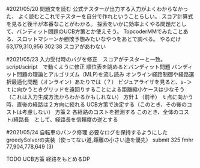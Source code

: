 #2021/05/20
問題文を読む
公式テスターが出力する入力がよくわからなかった、
よく読むとこれでテスターを自分で作れということらしい。
スコア計算式を見ると後半が本番なことがわかる。
探索をいかに効率よくやる問題だとして、バンディット問題のUCB方策とか使えそう。
TopcoderMMでみたことある、スロットマシーンか勝敗予想みたいなやつをあとで調べる。
やるだけ 63,179,310,956 302:38
スコアがあわない

#2021/05/23
入力受付時のバグを修正　スコアがテスターと一致。
script/sciript　で動くように修正
順位表を眺めるとバンディット問題
バンディット問題の理論とアルゴリズム（MLP)を流し読み
オンライン経路制御や経路選択最適化問題（オンライン）あたりでは（？）
ビジュアライザを見ると、s−＞ｔに向かうときグリッドを遠回りすることによる距離縮小ケースは少なそう　
（これは入力生成方法からわかるかもしれない）
方針１（前半）
ｔ点に向かう時、直後の経路は２方向に絞れる
UCB方策で決定する（このとき、その後のコストは考慮しない）
方策２
各経路のコストを推測する
このとき、全体のコスト/経路長　として、経路長を信頼度の逆とする

#2021/05/24
自転車のパンク修理
必要なログを保持するようにした
greedySolverの実装（使ってない道,距離の小さい道を優先）
submit 325	 fmhr 	77,904,778,649 (3)

TODO
UCB方策
経路をもとめるDP
